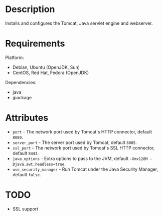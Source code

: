 Description
===========

Installs and configures the Tomcat, Java servlet engine and webserver.

Requirements
============

Platform: 

* Debian, Ubuntu (OpenJDK, Sun)
* CentOS, Red Hat, Fedora (OpenJDK)

Dependencies:

* java
* jpackage

Attributes
==========

* `port` - The network port used by Tomcat's HTTP connector, default `8080`.
* `server_port` - The server port used by Tomcat, default `8005`.
* `ssl_port` - The network port used by Tomcat's SSL HTTP connector, default `8443`.
* `java_options` - Extra options to pass to the JVM, default `-Xmx128M -Djava.awt.headless=true`.
* `use_security_manager` - Run Tomcat under the Java Security Manager, default `false`.

TODO
====

* SSL support
